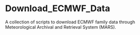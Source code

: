# Download_ECMWF_Data
A collection of scripts to download ECMWF family data through Meteorological Archival and Retrieval System (MARS).

